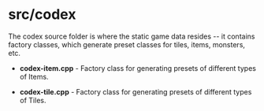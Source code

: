# src/codex

The codex source folder is where the static game data resides -- it contains factory classes, which generate preset classes for tiles, items, monsters, etc.

* **codex-item.cpp** - Factory class for generating presets of different types of Items.

* **codex-tile.cpp** - Factory class for generating presets of different types of Tiles.
